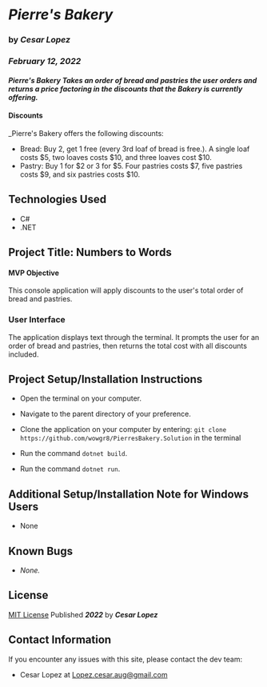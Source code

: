# _**Pierre's Bakery**_

### by _**Cesar Lopez**_

### _February 12, 2022_

#### _Pierre's Bakery Takes an order of bread and pastries the user orders and returns a price factoring in the discounts that the Bakery is currently offering._

#### Discounts
_Pierre's Bakery offers the following discounts: 
* Bread: Buy 2, get 1 free (every 3rd loaf of bread is free.). A single loaf costs $5, two loaves costs $10, and three loaves cost $10.
* Pastry: Buy 1 for $2 or 3 for $5. Four pastries costs $7, five pastries costs $9, and six pastries costs $10.


## Technologies Used

- C#
- .NET

## Project Title: Numbers to Words

#### MVP Objective

This console application will apply discounts to the user's total order of bread and pastries.

### User Interface

The application displays text through the terminal. It prompts the user for an order of bread and pastries, then returns the total cost with all discounts included.


## Project Setup/Installation Instructions

- Open the terminal on your computer.
- Navigate to the parent directory of your preference.

- Clone the application on your computer by entering: 
```git clone https://github.com/wowgr8/PierresBakery.Solution```
in the terminal
- Run the command ```dotnet build```.
- Run the command ```dotnet run```.

## Additional Setup/Installation Note for Windows Users

- None

## Known Bugs

- _None._

## License

[MIT License](https://opensource.org/licenses/MIT) Published _**2022**_ by _**Cesar Lopez**_

## Contact Information

If you encounter any issues with this site, please contact the dev team:

- Cesar Lopez at [Lopez.cesar.aug@gmail.com](mailto:lopez.cesar.aug@gmail.com)
